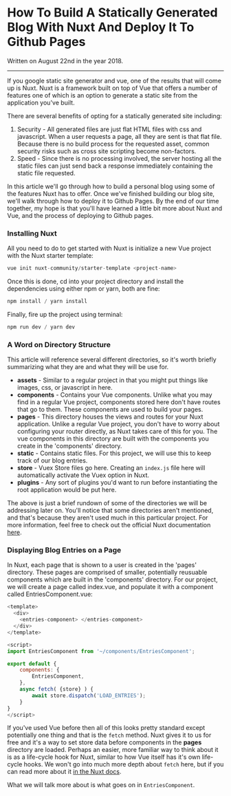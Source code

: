 # How To Build A Statically Generated Blog With Nuxt And Deploy It To Github Pages

Written on August 22nd in the year 2018.

---

If you google static site generator and vue, one of the results that will come up is Nuxt. Nuxt is a framework built on top of Vue that offers a number of features one of which is an option to generate a static site from the application you've built.

There are several benefits of opting for a statically generated site including:

1. Security - All generated files are just flat HTML files with css and javascript. When a user requests a page, all they are sent is that flat file. Because there is no build process for the requested asset, common security risks such as cross site scripting become non-factors.
2. Speed - Since there is no processing involved, the server hosting all the static files can just send back a response immediately containing the static file requested.

In this article we'll go through how to build a personal blog using some of the features Nuxt has to offer. Once we've finished building our blog site, we'll walk through how to deploy it to Github Pages. By the end of our time together, my hope is that you'll have learned a little bit more about Nuxt and Vue, and the process of deploying to Github pages.

### Installing Nuxt

All you need to do to get started with Nuxt is initialize a new Vue project with the Nuxt starter template:

```javascript
vue init nuxt-community/starter-template <project-name>
```

Once this is done, cd into your project directory and install the dependencies using either npm or yarn, both are fine:

```javascript
npm install / yarn install
```

Finally, fire up the project using terminal:

```javascript
npm run dev / yarn dev
```

### A Word on Directory Structure

This article will reference several different directories, so it's worth briefly summarizing what they are and what they will be use for.

- **assets** - Similar to a regular project in that you might put things like images, css, or javascript in here.
- **components** - Contains your Vue components. Unlike what you may find in a regular Vue project, components stored here don't have routes that go to them. These components are used to build your pages.
- **pages** - This directory houses the views and routes for your Nuxt application. Unlike a regular Vue project, you don't have to worry about configuring your router directly, as Nuxt takes care of this for you. The vue components in this directory are built with the components you create in the 'components' directory.
- **static** - Contains static files. For this project, we will use this to keep track of our blog entries.
- **store** - Vuex Store files go here. Creating an `index.js` file here will automatically activate the Vuex option in Nuxt.
- **plugins** - Any sort of plugins you'd want to run before instantiating the root application would be put here.

The above is just a brief rundown of some of the directories we will be addressing later on. You'll notice that some directories aren't mentioned, and that's because they aren't used much in this particular project. For more information, feel free to check out the official Nuxt documentation [here](https://nuxtjs.org/guide).

### Displaying Blog Entries on a Page

In Nuxt, each page that is shown to a user is created in the 'pages' directory. These pages are comprised of smaller, potentially reusuable components which are built in the 'components' directory. For our project, we will create a page called index.vue, and populate it with a component called EntriesComponent.vue:

```javascript
<template>
  <div>
    <entries-component> </entries-component>
  </div>
</template>

<script>
import EntriesComponent from '~/components/EntriesComponent';

export default {
    components: {
        EntriesComponent,
    },
    async fetch( {store} ) {
        await store.dispatch('LOAD_ENTRIES');
    }
}
</script>
```

If you've used Vue before then all of this looks pretty standard except potentially one thing and that is the `fetch` method. Nuxt gives it to us for free and it's a way to set store data before components in the **pages** directory are loaded. Perhaps an easier, more familiar way to think about it is as a life-cycle hook for Nuxt, similar to how Vue itself has it's own life-cycle hooks. We won't go into much more depth about `fetch` here, but if you can read more about it [in the Nuxt docs](https://nuxtjs.org/api/pages-fetch).

What we will talk more about is what goes on in `EntriesComponent`.
